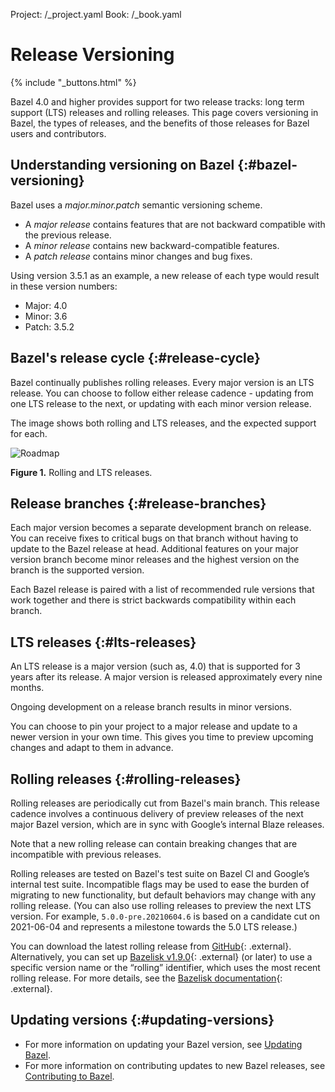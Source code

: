 Project: /_project.yaml
Book: /_book.yaml

# Release Versioning

{% include "_buttons.html" %}

Bazel 4.0 and higher provides support for two release tracks: long term support
(LTS) releases and rolling releases. This page covers versioning in Bazel, the
types of releases, and the benefits of those releases for Bazel users and
contributors.

## Understanding versioning on Bazel {:#bazel-versioning}

Bazel uses a _major.minor.patch_ semantic versioning scheme.

* A _major release_ contains features that are not backward compatible with the
  previous release.
* A _minor release_ contains new backward-compatible features.
* A _patch release_ contains minor changes and bug fixes.

Using version 3.5.1 as an example, a new release of each type would result in
these version numbers:

* Major: 4.0
* Minor: 3.6
* Patch: 3.5.2

## Bazel's release cycle {:#release-cycle}

Bazel continually publishes rolling releases. Every major version is an LTS
release. You can choose to follow either release cadence - updating from one
LTS release to the next, or updating with each minor version release.

The image shows both rolling and LTS releases, and the expected support for
each.

![Roadmap](/docs/images/roadmap.png "Roadmap")

**Figure 1.** Rolling and LTS releases.

## Release branches {:#release-branches}

Each major version becomes a separate development branch on release. You can
receive fixes to critical bugs on that branch without having to update to the
Bazel release at head. Additional features on your major version branch become
minor releases and the highest version on the branch is the supported version.

Each Bazel release is paired with a list of recommended rule versions that work
together and there is strict backwards compatibility within each branch.

## LTS releases {:#lts-releases}

An LTS release is a major version (such as, 4.0) that is supported for 3 years
after its release.
A major version is released approximately every nine months.

Ongoing development on a release branch results in minor versions.

You can choose to pin your project to a major release and update to a newer
version in your own time. This gives you time to preview upcoming changes and
adapt to them in advance.

## Rolling releases {:#rolling-releases}

Rolling releases are periodically cut from Bazel's main branch.
This release cadence involves a continuous delivery of preview releases of the
next major Bazel version, which are in sync with Google’s internal Blaze
releases.

Note that a new rolling release can contain breaking changes that are
incompatible with previous releases.

Rolling releases are tested on Bazel's test suite on Bazel CI and
Google’s internal test suite. Incompatible flags may be
used to ease the burden of migrating to new functionality, but default behaviors
may change with any rolling release. (You can also use rolling releases to
preview the next LTS version. For example, `5.0.0-pre.20210604.6` is based on a
candidate cut on 2021-06-04 and represents a milestone towards the 5.0 LTS
release.)

You can download the latest rolling release from
[GitHub](https://github.com/bazelbuild/bazel/releases){: .external}.
Alternatively, you can set up
[Bazelisk v1.9.0](https://github.com/bazelbuild/bazelisk/releases/tag/v1.9.0){: .external}
(or later) to use a specific version name or the
“rolling” identifier, which uses the most recent rolling release. For more
details, see the
[Bazelisk documentation](https://github.com/bazelbuild/bazelisk#how-does-bazelisk-know-which-bazel-version-to-run){: .external}.

## Updating versions {:#updating-versions}

* For more information on updating your Bazel version, see
  [Updating Bazel](/versions/updating-bazel).
* For more information on contributing updates to new Bazel releases, see
  [Contributing to Bazel](/contribute).
